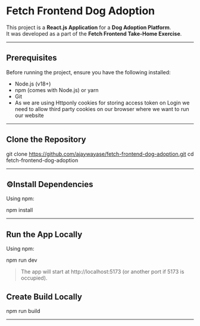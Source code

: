 # Fetch Frontend Dog Adoption

This project is a **React.js Application** for a **Dog Adoption Platform**.  
It was developed as a part of the **Fetch Frontend Take-Home Exercise**.

---

## Prerequisites

Before running the project, ensure you have the following installed:

- Node.js (v18+)
- npm (comes with Node.js) or yarn
- Git
- As we are using Httponly cookies for storing access token on Login we need to allow third party cookies on our browser where we want to run our website

---

## Clone the Repository

git clone https://github.com/ajaywayase/fetch-frontend-dog-adoption.git
cd fetch-frontend-dog-adoption

---

## ⚙Install Dependencies

Using npm:

npm install


---

## Run the App Locally

Using npm:

npm run dev

> The app will start at http://localhost:5173 (or another port if 5173 is occupied).

## Create Build Locally

npm run build



---
